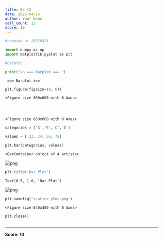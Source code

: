 ```yaml
---
title: Ex-12
date: 2025-04-26
author: Your Name
cell_count: 12
score: 10
---
```


```python
#created at 20250423
```


```python
import numpy as np
import matplotlib.pyplot as plt
```


```python
#Barplot
```


```python
print("\n === Barplot === ")
```

    
     === Barplot === 



```python
plt.figure(figsize=(8, 6))
```




    <Figure size 800x600 with 0 Axes>




    <Figure size 800x600 with 0 Axes>



```python
categories = ['A','B','C','D']
```


```python
values = [ 23, 34, 56, 78]
```


```python
plt.bar(categories, values)
```




    <BarContainer object of 4 artists>




    
![png](/pyynotes/images/ex-12_7_1.png)
    



```python
plt.title('Bar Plot')
```




    Text(0.5, 1.0, 'Bar Plot')




    
![png](/pyynotes/images/ex-12_8_1.png)
    



```python
plt.savefig('scatter_plot.png')
```


    <Figure size 640x480 with 0 Axes>



```python
plt.close()
```


```python

```


---
**Score: 10**
